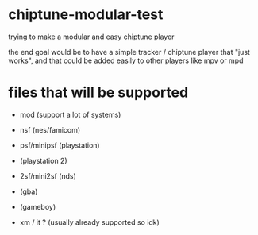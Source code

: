 # chiptune-modular-test
trying to make a modular and easy chiptune player

the end goal would be to have a simple tracker / chiptune player that "just works", and that could be added easily to other players like mpv or mpd


# files that will be supported
- mod (support a lot of systems)
- nsf (nes/famicom)
- psf/minipsf (playstation)
- (playstation 2)
- 2sf/mini2sf (nds)
- (gba)
- (gameboy)

- xm / it ? (usually already supported so idk)
